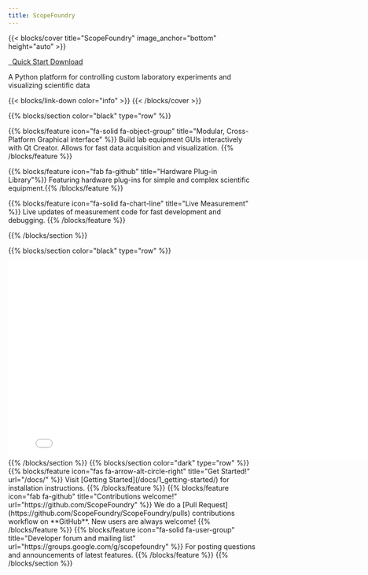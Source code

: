 ```yaml
---
title: ScopeFoundry
---
```


{{< blocks/cover title="ScopeFoundry" image_anchor="bottom" height="auto" >}}

<a class="btn btn-lg btn-primary me-3 mb-4" href="/docs/"> 
  Quick Start <i class="fas fa-arrow-alt-circle-right ms-2"></i>
</a>
<a class="btn btn-lg btn-secondary me-3 mb-4" href="https://github.com/ScopeFoundry">
  Download <i class="fab fa-github ms-2 "></i>
</a>


<p class="lead mt-5">A Python platform for controlling custom laboratory experiments and visualizing scientific data


{{< blocks/link-down color="info" >}}
{{< /blocks/cover >}}





{{% blocks/section color="black" type="row" %}}



{{% blocks/feature icon="fa-solid fa-object-group" title="Modular, Cross-Platform Graphical interface" %}}
Build lab equipment GUIs interactively with Qt Creator. Allows for fast data acquisition and visualization. {{% /blocks/feature %}}

{{% blocks/feature icon="fab fa-github" title="Hardware Plug-in Library"%}}
Featuring hardware plug-ins for simple and complex scientific equipment.{{% /blocks/feature %}}

{{% blocks/feature icon="fa-solid fa-chart-line" title="Live Measurement" %}}
Live updates of measurement code for fast development and debugging.
{{% /blocks/feature %}}


{{% /blocks/section %}}





{{% blocks/section color="black" type="row" %}}

<iframe width="800" height="400" src="//www.youtube.com/embed/kd8OitLPXcM" frameborder="0" allowfullscreen></iframe>



<!--<img src="/sf-demo.png"
    alt="Screenshot Demonstrating ScopeFoundry Software"
    style="max-width: 100%; height: auto; margin: 0rem 0;">

--!>

{{% /blocks/section %}}



{{% blocks/section color="dark" type="row"  %}}

{{% blocks/feature icon="fas fa-arrow-alt-circle-right" title="Get Started!" url="/docs/" %}}
Visit [Getting Started](/docs/1_getting-started/) for installation instructions.

{{% /blocks/feature %}}


{{% blocks/feature icon="fab fa-github" title="Contributions welcome!" url="https://github.com/ScopeFoundry" %}}
We do a [Pull Request](https://github.com/ScopeFoundry/ScopeFoundry/pulls) contributions workflow on **GitHub**. New users are always welcome!
{{% /blocks/feature %}}


{{% blocks/feature icon="fa-solid fa-user-group" title="Developer forum and mailing list" url="https://groups.google.com/g/scopefoundry" %}}
For posting questions and announcements of latest features.
{{% /blocks/feature %}}


{{% /blocks/section %}}

